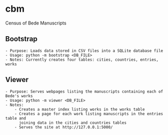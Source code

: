 # cbm
Census of Bede Manuscripts

## Bootstrap

    - Purpose: Loads data stored in CSV files into a SQLite database file
    - Usage: python -m bootstrap <DB_FILE>
    - Notes: Currently creates four tables: cities, countries, entries, works

## Viewer

    - Purpose: Serves webpages listing the manuscripts containing each of Bede's works
    - Usage: python -m viewer <DB_FILE> 
    - Notes: 
        - Creates a master index listing works in the works table
        - Creates a page for each work listing manuscripts in the entries table and
          joining data in the cities and countries tables
        - Serves the site at http://127.0.0.1:5000/
